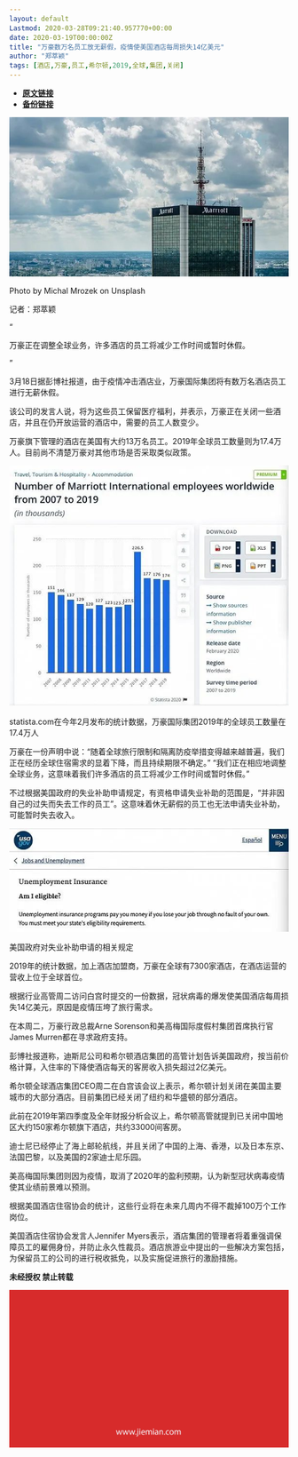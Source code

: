```yaml
---
layout: default
Lastmod: 2020-03-28T09:21:40.957770+00:00
date: 2020-03-19T00:00:00Z
title: "万豪数万名员工放无薪假，疫情使美国酒店每周损失14亿美元"
author: "郑萃颖"
tags: [酒店,万豪,员工,希尔顿,2019,全球,集团,关闭]
---
```


* [**原文链接**](https://mp.weixin.qq.com/s/BJ_xgJJYae-IshoBc3_9mA)
* [**备份链接**](http://archive.today/ajGqa)


![](/images/post/bfd22b058bf53ea50bb68f8888e57bf6.jpg)

Photo by Michal Mrozek on Unsplash

记者：郑萃颖

“

  

万豪正在调整全球业务，许多酒店的员工将减少工作时间或暂时休假。

  

”

3月18日据彭博社报道，由于疫情冲击酒店业，万豪国际集团将有数万名酒店员工进行无薪休假。

该公司的发言人说，将为这些员工保留医疗福利，并表示，万豪正在关闭一些酒店，并且在仍开放运营的酒店中，需要的员工人数变少。

万豪旗下管理的酒店在美国有大约13万名员工。2019年全球员工数量则为17.4万人。目前尚不清楚万豪对其他市场是否采取类似政策。

![](/images/post/0edff4f05db2b11bdd7b460ed5cda929.jpg)

statista.com在今年2月发布的统计数据，万豪国际集团2019年的全球员工数量在17.4万人

万豪在一份声明中说：“随着全球旅行限制和隔离防疫举措变得越来越普遍，我们正在经历全球住宿需求的显着下降，而且持续期限不确定。” “我们正在相应地调整全球业务，这意味着我们许多酒店的员工将减少工作时间或暂时休假。”

不过根据美国政府的失业补助申请规定，有资格申请失业补助的范围是，“并非因自己的过失而失去工作的员工”。这意味着休无薪假的员工也无法申请失业补助，可能暂时失去收入。

![](/images/post/4ccd99134bccf4551f0bb3d185d19467.jpg)

美国政府对失业补助申请的相关规定

2019年的统计数据，加上酒店加盟商，万豪在全球有7300家酒店，在酒店运营的营收上位于全球首位。

根据行业高管周二访问白宫时提交的一份数据，冠状病毒的爆发使美国酒店每周损失14亿美元，原因是疫情压垮了旅行需求。

在本周二，万豪行政总裁Arne Sorenson和美高梅国际度假村集团首席执行官James Murren都在寻求政府支持。

彭博社报道称，迪斯尼公司和希尔顿酒店集团的高管计划告诉美国政府，按当前价格计算，入住率的下降使酒店每天的客房收入损失超过2亿美元。

希尔顿全球酒店集团CEO周二在白宫该会议上表示，希尔顿计划关闭在美国主要城市的大部分酒店。目前集团已经关闭了纽约和华盛顿的部分酒店。

此前在2019年第四季度及全年财报分析会议上，希尔顿高管就提到已关闭中国地区大约150家希尔顿旗下酒店，共约33000间客房。

迪士尼已经停止了海上邮轮航线，并且关闭了中国的上海、香港，以及日本东京、法国巴黎，以及美国的2家迪士尼乐园。

美高梅国际集团则因为疫情，取消了2020年的盈利预期，认为新型冠状病毒疫情使其业绩前景难以预测。

根据美国酒店住宿协会的统计，这些行业将在未来几周内不得不裁掉100万个工作岗位。

美国酒店住宿协会发言人Jennifer Myers表示，酒店集团的管理者将着重强调保障员工的雇佣身份，并防止永久性裁员。酒店旅游业中提出的一些解决方案包括，为保留员工的公司的进行税收抵免，以及实施促进旅行的激励措施。

  

**未经授权 禁止转载**

  

  

![](/images/post/3ef9527fd7edfb43b0c70486c7a956af.jpg)

